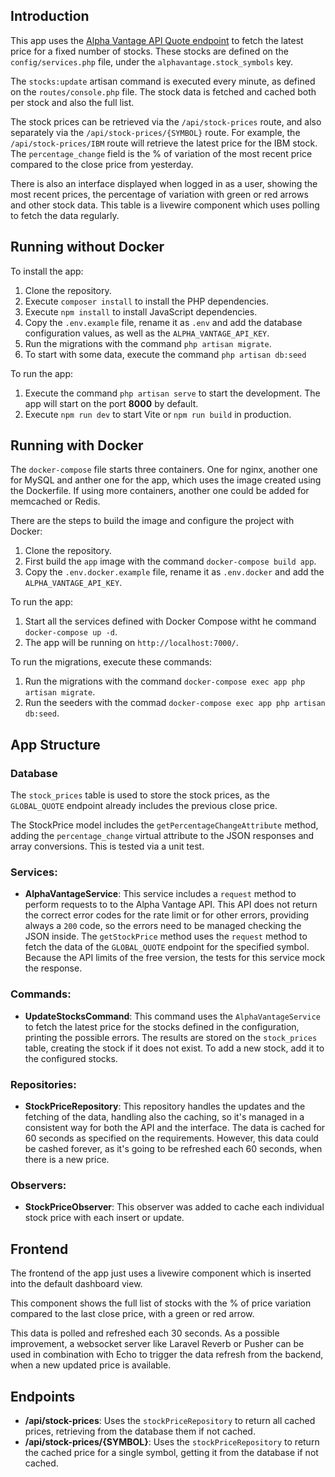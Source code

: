 ## Introduction

This app uses the [Alpha Vantage API Quote endpoint](https://www.alphavantage.co/documentation/#latestprice) to fetch the latest price for a fixed number of stocks. These stocks are defined on the `config/services.php` file, under the `alphavantage.stock_symbols` key.

The `stocks:update` artisan command is executed every minute, as defined on the `routes/console.php` file. The stock data is fetched and cached both per stock and also the full list.

The stock prices can be retrieved via the `/api/stock-prices` route, and also separately via the `/api/stock-prices/{SYMBOL}` route. For example, the `/api/stock-prices/IBM` route will retrieve the latest price for the IBM stock. The `percentage_change` field is the % of variation of the most recent price compared to the close price from yesterday.

There is also an interface displayed when logged in as a user, showing the most recent prices, the percentage of variation with green or red arrows and other stock data. This table is a livewire component which uses polling to fetch the data regularly.

## Running without Docker

To install the app:

1. Clone the repository.
2. Execute `composer install` to install the PHP dependencies.
3. Execute `npm install` to install JavaScript dependencies.
4. Copy the `.env.example` file, rename it as `.env` and add the database configuration values, as well as the `ALPHA_VANTAGE_API_KEY`.
5. Run the migrations with the command `php artisan migrate`.
6. To start with some data, execute the command `php artisan db:seed`

To run the app:

1. Execute the command `php artisan serve` to start the development. The app will start on the port **8000** by default.
2. Execute `npm run dev` to start Vite or `npm run build` in production. 

## Running with Docker

The `docker-compose` file starts three containers. One for nginx, another one for MySQL and anther one for the app, which uses the image created using the Dockerfile. If using more containers, another one could be added for memcached or Redis.

There are the steps to build the image and configure the project with Docker:

1. Clone the repository.
2. First build the `app` image with the command `docker-compose build app`.
3. Copy the `.env.docker.example` file, rename it as `.env.docker` and add the `ALPHA_VANTAGE_API_KEY`.

To run the app:

1. Start all the services defined with Docker Compose witht he command `docker-compose up -d`.
2. The app will be running on `http://localhost:7000/`. 

To run the migrations, execute these commands:

1. Run the migrations with the command `docker-compose exec app php artisan migrate`.
2. Run the seeders with the commad `docker-compose exec app php artisan db:seed`.

## App Structure

### Database

The `stock_prices` table is used to store the stock prices, as the `GLOBAL_QUOTE` endpoint already includes the previous close price.

The StockPrice model includes the `getPercentageChangeAttribute` method, adding the `percentage_change` virtual attribute to the JSON responses and array conversions. This is tested via a unit test.

### Services:

* **AlphaVantageService**: This service includes a `request` method to perform requests to to the Alpha Vantage API. This API does not  return the correct error codes for the rate limit or for other errors, providing always a `200` code, so the errors need to be managed checking the JSON inside. The `getStockPrice` method uses the `request` method to fetch the data of the `GLOBAL_QUOTE` endpoint for the specified symbol. Because the API limits of the free version, the tests for this service mock the response.

### Commands:

* **UpdateStocksCommand**: This command uses the `AlphaVantageService` to fetch the latest price for the stocks defined in the configuration, printing the possible errors. The results are stored on the `stock_prices` table, creating the stock if it does not exist. To add a new stock, add it to the configured stocks.

### Repositories:

* **StockPriceRepository**: This repository handles the updates and the fetching of the data, handling also the caching, so it's managed in a consistent way for both the API and the interface. The data is cached for 60 seconds as specified on the requirements. However, this data could be cashed forever, as it's going to be refreshed each 60 seconds, when there is a new price.

### Observers:

* **StockPriceObserver**: This observer was added to cache each individual stock price with each insert or update.

## Frontend

The frontend of the app just uses a livewire component which is inserted into the default dashboard view.

This component shows the full list of stocks with the % of price variation compared to the last close price, with a green or red arrow.

This data is polled and refreshed each 30 seconds. As a possible improvement, a websocket server like Laravel Reverb or Pusher can be used in combination with Echo to trigger the data refresh from the backend, when a new updated price is available.

## Endpoints

* **/api/stock-prices**: Uses the `stockPriceRepository` to return all cached prices, retrieving from the database them if not cached.
* **/api/stock-prices/{SYMBOL}**: Uses the `stockPriceRepository` to return the cached price for a single symbol, getting it from the database if not cached.
